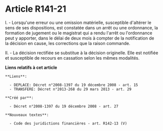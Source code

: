 # Article R141-21

I. - Lorsqu'une erreur ou une omission matérielle, susceptible d'altérer le sens de ses dispositions, est constatée dans un
arrêt ou une ordonnance, la formation de jugement ou le magistrat qui a rendu l'arrêt ou l'ordonnance peut y apporter, dans
le délai de deux mois à compter de la notification de la décision en cause, les corrections que la raison commande. 

II. - La décision rectifiée se substitue à la décision originelle. Elle est notifiée et susceptible de recours en cassation
selon les mêmes modalités.

**Liens relatifs à cet article**

	**Liens**:

	  - DEPLACE: Décret n°2008-1397 du 19 décembre 2008 - art. 15
	  - TRANSFERE: Décret n°2013-268 du 29 mars 2013 - art. 29

	**Créé par**:

	  - Décret n°2008-1397 du 19 décembre 2008 - art. 27

	**Nouveaux textes**:

	  - Code des juridictions financières - art. R142-13 (V)
